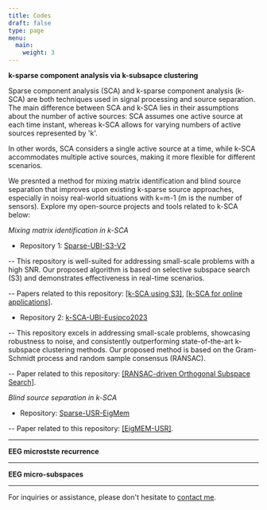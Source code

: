 ```yaml
---
title: Codes
draft: false
type: page
menu:
  main:
    weight: 3
---
```


**k-sparse component analysis via k-subsapce clustering** 

Sparse component analysis (SCA) and k-sparse component analysis (k-SCA) are both techniques used in signal processing and source separation. The main difference between SCA and k-SCA  lies in their assumptions about the number of active sources: SCA assumes one active source at each time instant, whereas k-SCA allows for varying numbers of active sources represented by 'k'.

In other words, SCA considers a single active source at a time, while k-SCA accommodates multiple active sources, making it more flexible for different scenarios.

We presnted a method for mixing matrix identification  and blind source separation that improves upon existing k-sparse source approaches, especially in noisy real-world situations with k=m-1 (m is the number of sensors). Explore my open-source projects and tools related to k-SCA below:

*Mixing matrix identification in k-SCA*

- Repository 1: [Sparse-UBI-S3-V2](https://github.com/EhsanEqlimi/Sparse-UBI-S3-V2)

 -- This repository is well-suited for addressing small-scale problems with a high SNR. Our proposed algorithm is based on selective subspace search (S3) and demonstrates effectiveness in real-time scenarios.

 -- Papers related to this repository: [[k-SCA using S3]](https://ieeexplore.ieee.org/abstract/document/7146277), [[k-SCA for online applications]](https://ieeexplore.ieee.org/abstract/document/7362867).

- Repository 2: [k-SCA-UBI-Eusipco2023](https://github.com/EhsanEqlimi/k-SCA-UBI-Eusipco2023)

-- This repository excels in addressing small-scale problems, showcasing robustness to noise, and consistently outperforming state-of-the-art k-subspace clustering methods. Our proposed method is based on the Gram-Schmidt process and random sample consensus (RANSAC).

-- Paper related to this repository: [[RANSAC-driven Orthogonal Subspace Search]](https://arxiv.org/abs/2008.03739).

*Blind source separation in k-SCA*

- Repository: [Sparse-USR-EigMem](https://github.com/EhsanEqlimi/Sparse-USR-EigMem)

-- Paper related to this repository: [[EigMEM-USR]](https://link.springer.com/article/10.1007/s00034-018-0910-9).

---
**EEG microstste recurrence** 

---
**EEG micro-subspaces** 


---

For inquiries or assistance, please don't hesitate to [contact me](mailto:ehsan.eqlimi@outlook.com). 
